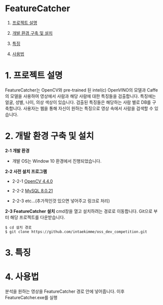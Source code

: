 # FeatureCatcher

  1. [프로젝트 설명](#1.-프로젝트-설명)

  2. [개발 환경 구축 및 설치](#2.-개발-환경-구축-및-설치)

  3. [특징](#3.-특징)

  4. [사용법](#4.-사용법)

# 1. 프로젝트 설명
FeatureCatcher는 OpenCV와 pre-trained 된 intel(c) OpenVINO의 모델과 Caffe의 모델을 사용하여 영상에서 사람과 해당 사람에 대한 특징들을 검출합니다. 특징에는 얼굴, 성별, 나이, 의상 색상이 있습니다. 검출된 특징들은 해당하는 사람 별로 DB를 구축합니다. 사용자는 웹을 통해 자신이 원하는 특징으로 영상 속에서 사람을 검색할 수 있습니다.

# 2. 개발 환경 구축 및 설치
<strong>2-1 개발 환경</strong> 
  * 개발 OS는 Window 10 환경에서 진행되었습니다.


<strong>2-2 사전 설치 프로그램</strong>
  
  * 2-2-1 [OpenCV 4.4.0](https://github.com/intaekimme/oss_dev_competition/blob/master/document/OpenCV.md)
  
  * 2-2-2 [MySQL 8.0.21](https://github.com/intaekimme/oss_dev_competition/blob/master/document/MySQL.md)
  
  * 2-2-3 etc...(추가적인것 있으면 넣어주고 링크로 처리)

<strong>2-3 FeatureCatcher 설치</strong>
cmd창을 열고 설치하려는 경로로 이동합니다.
Git으로 부터 해당 프로젝트를 다운받습니다.
```
$ cd 설치 경로
$ git clone https://github.com/intaekimme/oss_dev_competition.git
```

# 3. 특징

# 4. 사용법
분석을 원하는 영상을 FeatureCatcher 경로 안에 넣어줍니다.
이후 FeatureCatcher.exe를 실행